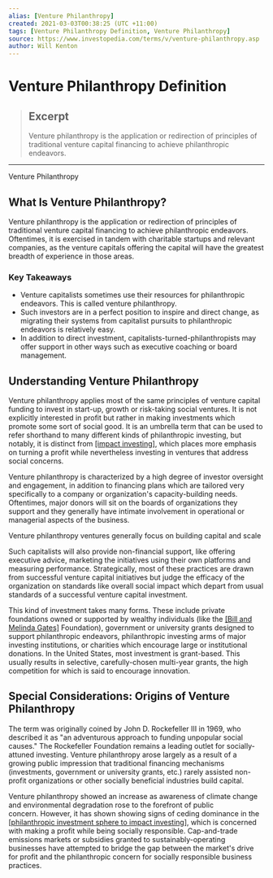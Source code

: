 ```yaml
---
alias: [Venture Philanthropy]
created: 2021-03-03T00:38:25 (UTC +11:00)
tags: [Venture Philanthropy Definition, Venture Philanthropy]
source: https://www.investopedia.com/terms/v/venture-philanthropy.asp
author: Will Kenton
---
```


# Venture Philanthropy Definition

> ## Excerpt
> Venture philanthropy is the application or redirection of principles of traditional venture capital financing to achieve philanthropic endeavors.

---

Venture Philanthropy
## What Is Venture Philanthropy?

Venture philanthropy is the application or redirection of principles of traditional venture capital financing to achieve philanthropic endeavors. Oftentimes, it is exercised in tandem with charitable startups and relevant companies, as the venture capitals offering the capital will have the greatest breadth of experience in those areas.

### Key Takeaways

-   Venture capitalists sometimes use their resources for philanthropic endeavors. This is called venture philanthropy.
-   Such investors are in a perfect position to inspire and direct change, as migrating their systems from capitalist pursuits to philanthropic endeavors is relatively easy.
-   In addition to direct investment, capitalists-turned-philanthropists may offer support in other ways such as executive coaching or board management.

## Understanding Venture Philanthropy

Venture philanthropy applies most of the same principles of venture capital funding to invest in start-up, growth or risk-taking social ventures. It is not explicitly interested in profit but rather in making investments which promote some sort of social good. It is an umbrella term that can be used to refer shorthand to many different kinds of philanthropic investing, but notably, it is distinct from [[impact investing]](https://www.investopedia.com/terms/i/impact-investing.asp), which places more emphasis on turning a profit while nevertheless investing in ventures that address social concerns. 

Venture philanthropy is characterized by a high degree of investor oversight and engagement, in addition to financing plans which are tailored very specifically to a company or organization's capacity-building needs. Oftentimes, major donors will sit on the boards of organizations they support and they generally have intimate involvement in operational or managerial aspects of the business.

Venture philanthropy ventures generally focus on building capital and scale

Such capitalists will also provide non-financial support, like offering executive advice, marketing the initiatives using their own platforms and measuring performance. Strategically, most of these practices are drawn from successful venture capital initiatives but judge the efficacy of the organization on standards like overall social impact which depart from usual standards of a successful venture capital investment.

This kind of investment takes many forms. These include private foundations owned or supported by wealthy individuals (like the [[Bill and Melinda Gates]](https://www.investopedia.com/articles/personal-finance/111214/where-does-bill-gates-keep-his-money.asp) Foundation), government or university grants designed to support philanthropic endeavors, philanthropic investing arms of major investing institutions, or charities which encourage large or institutional donations. In the United States, most investment is grant-based. This usually results in selective, carefully-chosen multi-year grants, the high competition for which is said to encourage innovation. 

## Special Considerations: Origins of Venture Philanthropy

The term was originally coined by John D. Rockefeller III in 1969, who described it as "an adventurous approach to funding unpopular social causes." The Rockefeller Foundation remains a leading outlet for socially-attuned investing. Venture philanthropy arose largely as a result of a growing public impression that traditional financing mechanisms (investments, government or university grants, etc.) rarely assisted non-profit organizations or other socially beneficial industries build capital.

Venture philanthropy showed an increase as awareness of climate change and environmental degradation rose to the forefront of public concern. However, it has shown showing signs of ceding dominance in the [[philanthropic investment sphere to impact investing]](https://www.investopedia.com/articles/personal-finance/060915/impact-investing-vs-venture-philanthropy.asp), which is concerned with making a profit while being socially responsible. Cap-and-trade emissions markets or subsidies granted to sustainably-operating businesses have attempted to bridge the gap between the market's drive for profit and the philanthropic concern for socially responsible business practices.
